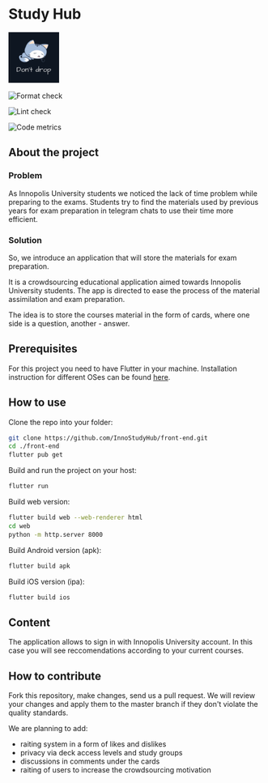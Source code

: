 # Study Hub

<img src="./assets/readme/logo.png" alt="logo" width="100"/>

![Format check](https://github.com/InnoStudyHub/front-end/actions/workflows/format.yml/badge.svg)

![Lint check](https://github.com/InnoStudyHub/front-end/actions/workflows/lint.yml/badge.svg)

![Code metrics](https://github.com/InnoStudyHub/front-end/actions/workflows/metrics.yml/badge.svg)

## About the project

### Problem

As Innopolis University students we noticed the lack of time problem while preparing to the exams. Students try to find the materials used by previous years for exam preparation in telegram chats to use their time more efficient.

### Solution

So, we introduce an application that will store the materials for exam preparation.

It is a crowdsourcing educational application aimed towards Innopolis University students. The app is directed to ease the process of the material assimilation and exam preparation.

The idea is to store the courses material in the form of cards, where one side is a question, another - answer.

## Prerequisites

For this project you need to have Flutter in your machine. Installation instruction for different OSes can be found [here](https://docs.flutter.dev/get-started/install).

## How to use

Clone the repo into your folder:

```bash
git clone https://github.com/InnoStudyHub/front-end.git
cd ./front-end
flutter pub get
```

Build and run the project on your host:

```bash
flutter run
```

Build web version:

```bash
flutter build web --web-renderer html
cd web
python -m http.server 8000
```

Build Android version (apk):

```bash
flutter build apk
```

Build iOS version (ipa):

```bash
flutter build ios
```

## Content

The application allows to sign in with Innopolis University account. In this case you will see reccomendations according to your current courses.

## How to contribute

Fork this repository, make changes, send us a pull request. We will review your changes and apply them to the master branch if they don't violate the quality standards.

We are planning to add:

- raiting system in a form of likes and dislikes
- privacy via deck access levels and study groups
- discussions in comments under the cards
- raiting of users to increase the crowdsourcing motivation
